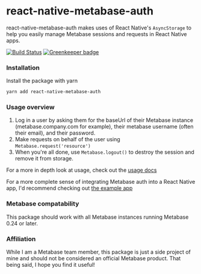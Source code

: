 # react-native-metabase-auth

react-native-metabase-auth makes uses of React Native's `AsyncStorage` to help you easily manage Metabase sessions and requests in React Native apps.

[![Build Status](https://travis-ci.org/kdoh/react-native-metabase-auth.svg?branch=master)](https://travis-ci.org/kdoh/react-native-metabase-auth)
[![Greenkeeper badge](https://badges.greenkeeper.io/kdoh/react-native-metabase-auth.svg)](https://greenkeeper.io/)

### Installation
Install the package with yarn
```sh
yarn add react-native-metabase-auth
```
### Usage overview
1. Log in a user by asking them for the baseUrl of their Metabase instance (metabase.company.com for example), their metabase username (often their email), and their password.
2. Make requests on behalf of the user using `Metabase.request('resource')`
3. When you're all done, use `Metabase.logout()` to destroy the session and remove it from storage.

For a more in depth look at usage, check out the [usage docs](usage.md)

For a more complete sense of integrating Metabase auth into a React Native app, I'd recommend checking out [the example app](https://github.com/kdoh/react-native-metabase-auth-example)

### Metabase compatability
This package should work with all Metabase instances running Metabase 0.24 or later.

### Affiliation
While I am a Metabase team member, this package is just a side project of mine and should not be considered an official Metabase product. That being said, I hope you find it useful!
